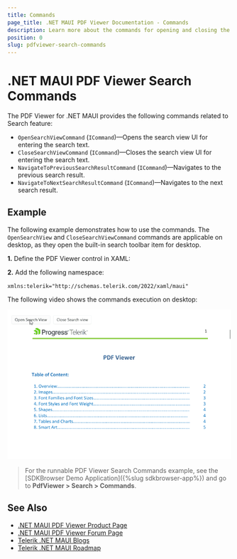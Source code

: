 ```yaml
---
title: Commands
page_title: .NET MAUI PDF Viewer Documentation - Commands
description: Learn more about the commands for opening and closing the search view in the .NET MAUI PDF Viewer.
position: 0
slug: pdfviewer-search-commands
---
```


# .NET MAUI PDF Viewer Search Commands

The PDF Viewer for .NET MAUI provides the following commands related to Search feature:

* `OpenSearchViewCommand` (`ICommand`)&mdash;Opens the search view UI for entering the search text.
* `CloseSearchViewCommand` (`ICommand`)&mdash;Closes the search view UI for entering the search text.
* `NavigateToPreviousSearchResultCommand` (`ICommand`)&mdash;Navigates to the previous search result.
* `NavigateToNextSearchResultCommand` (`ICommand`)&mdash;Navigates to the next search result.

## Example

The following example demonstrates how to use the commands. The `OpenSearchView` and `CloseSearchViewCommand` commands are applicable on desktop, as they open the built-in search toolbar item for desktop.

**1.** Define the PDF Viewer control in XAML: 

<snippet id='pdfviewer-search-commands'/>

**2.** Add the following namespace:

```XAML
xmlns:telerik="http://schemas.telerik.com/2022/xaml/maui"
```

The following video shows the commands execution on desktop:

![.NET MAUI PdfViewer Search Commands](../images/open-close-searchview-commands.gif "PDF Viewer Search Commands")

> For the runnable PDF Viewer Search Commands example, see the [SDKBrowser Demo Application]({%slug sdkbrowser-app%}) and go to **PdfViewer > Search > Commands**.

## See Also

- [.NET MAUI PDF Viewer Product Page](https://www.telerik.com/maui-ui/pdfviewer)
- [.NET MAUI PDF Viewer Forum Page](https://www.telerik.com/forums/maui?tagId=2059)
- [Telerik .NET MAUI Blogs](https://www.telerik.com/blogs/mobile-net-maui)
- [Telerik .NET MAUI Roadmap](https://www.telerik.com/support/whats-new/maui-ui/roadmap)

